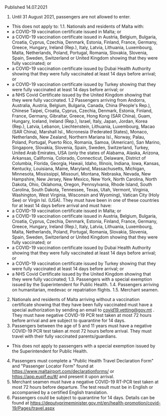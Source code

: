 Published 14.07.2021
1. Until 31 August 2021, passengers are not allowed to enter.
- This does not apply to:
 1.1. Nationals and residents of Malta with:
 - a COVID-19 vaccination certificate issued in Malta; or
 - a COVID-19 vaccination certificate issued in Austria, Belgium, Bulgaria, Croatia, Cyprus, Czechia, Denmark, Estonia, Finland, France, Germany, Greece, Hungary, Ireland (Rep.), Italy, Latvia, Lithuania, Luxembourg, Malta, Netherlands, Poland, Portugal, Romania, Slovakia, Slovenia, Spain, Sweden, Switzerland or United Kingdom showing that they were fully vaccinated; or
 - a COVID-19 vaccination certificate issued by Dubai Health Authority showing that they were fully vaccinated at least 14 days before arrival; or
 - a COVID-19 vaccination certificate issued by Turkey showing that they were fully vaccinated at least 14 days before arrival; or
 - a NHS Covid Certificate issued by the United Kingdom showing that they were fully vaccinated.
 1.2 Passengers arriving from Andorra, Australia, Austria, Belgium, Bulgaria, Canada, China (People's Rep.), Chinese Taipei, Croatia, Cyprus, Czechia, Denmark, Estonia, Finland, France, Germany, Gibraltar, Greece, Hong Kong (SAR China), Guam, Hungary, Iceland, Ireland (Rep.), Israel, Italy, Japan, Jordan, Korea (Rep.), Latvia, Lebanon, Liechtenstein, Lithuania, Luxembourg, Macao (SAR China), Marshall Isl., Micronesia (Federated States), Monaco, Netherlands, New Zealand, Northern Mariana Isl., Norway, Palau, Poland, Portugal, Puerto Rico, Romania, Samoa, (American), San Marino, Singapore, Slovakia, Slovenia, Spain, Sweden, Switzerland, Turkey, United Arab Emirates, USA (only the states of Alabama, Alaska, Arizona, Arkansas, California, Colorado, Connecticut, Delaware, District of Columbia, Florida, Georgia, Hawaii, Idaho, Illinois, Indiana, Iowa, Kansas, Kentucky, Louisiana, Maine, Maryland, Massachusetts, Michigan, Minnesota, Mississippi, Missouri, Montana, Nebraska, Nevada, New Hampshire, New Jersey, New Mexico, New York, North Carolina, North Dakota, Ohio, Oklahoma, Oregon, Pennsylvania, Rhode Island, South Carolina, South Dakota, Tennessee, Texas, Utah, Vermont, Virginia, Washington, West Virginia, Wisconsin and Wyoming), Vatican City (Holy See) or Virgin Isl. (USA). They must have been in one of these countries for at least 14 days before arrival and must have:
 - a COVID-19 vaccination certificate issued in Malta; or
 - a COVID-19 vaccination certificate issued in Austria, Belgium, Bulgaria, Croatia, Cyprus, Czechia, Denmark, Estonia, Finland, France, Germany, Greece, Hungary, Ireland (Rep.), Italy, Latvia, Lithuania, Luxembourg, Malta, Netherlands, Poland, Portugal, Romania, Slovakia, Slovenia, Spain, Sweden, Switzerland or United Kingdom showing that they were fully vaccinated; or
 - a COVID-19 vaccination certificate issued by Dubai Health Authority showing that they were fully vaccinated at least 14 days before arrival; or
 - a COVID-19 vaccination certificate issued by Turkey showing that they were fully vaccinated at least 14 days before arrival; or
 - a NHS Covid Certificate issued by the United Kingdom showing that they were fully vaccinated;
1.3. Passengers with a special exemption issued by the Superintendent for Public Health.
1.4. Passengers arriving on humanitarian, medevac or repatriation flights.
1.5. Merchant seamen.
2. Nationals and residents of Malta arriving without a vaccination certificate showing that they have been fully vaccinated must have a special authorization by sending an email to <a href="mailto:covid19.vetting@gov.mt">covid19.vetting@gov.mt</a> . They must have negative COVID-19 PCR test taken at most 72 hours before arrival and are subject to quarantine for 14 days.
3. Passengers between the age of 5 and 11 years must have a negative COVID-19 PCR test taken at most 72 hours before arrival. They must travel with their fully vaccinated parents/guardians.
- This does not apply to passengers with a special exemption issued by the Superintendent for Public Health.
4. Passengers must complete a "Public Health Travel Declaration Form" and "Passenger Locator Form" found at <a href="https://www.maltairport.com/declarationforms/">https://www.maltairport.com/declarationforms/</a> or <a href="https://app.euplf.eu/#/">https://app.euplf.eu/#/</a> and present it upon arrival.
5. Merchant seamen must have a negative COVID-19 RT-PCR test taken at most 72 hours before departure. The test result must be in English or accompanied by a certified English translation.
6. Passengers could be subject to quarantine for 14 days. Details can be found at <a href="https://deputyprimeminister.gov.mt/en/health-promotion/covid-19/Pages/travel.aspx">https://deputyprimeminister.gov.mt/en/health-promotion/covid-19/Pages/travel.aspx</a> 

